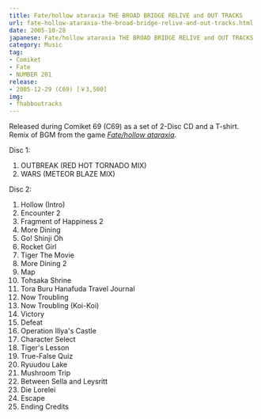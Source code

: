 ```yaml
---
title: Fate/hollow ataraxia THE BROAD BRIDGE RELIVE and OUT TRACKS
url: fate-hollow-ataraxia-the-broad-bridge-relive-and-out-tracks.html
date: 2005-10-28
japanese: Fate/hollow ataraxia THE BROAD BRIDGE RELIVE and OUT TRACKS
category: Music
tag:
- Comiket
- Fate
- NUMBER 201
release:
- 2005-12-29 (C69) [￥3,500]
img:
- fhabboutracks
---
```


Released during Comiket 69 (C69) as a set of 2-Disc CD and a T-shirt. Remix of BGM from the game [*Fate/hollow ataraxia*](fate-hollow-ataraxia.html).

Disc 1:
1. OUTBREAK (RED HOT TORNADO MIX)
2. WARS (METEOR BLAZE MIX)

Disc 2:
<ol>
  <li>Hollow (Intro)</li>
  <li>Encounter 2</li>
  <li title="幸せのかけら2">Fragment of Happiness 2</li>
  <li title="もっと食卓">More Dining</li>
  <li title="Go!慎二Oh">Go! Shinji Oh </li>
  <li title="ロケットガール">Rocket Girl</li>
  <li>Tiger The Movie</li>
  <li title="もっと食卓2">More Dining 2 </li>
  <li>Map</li>
  <li title="遠坂神社"> Tohsaka Shrine</li>
  <li title="トラぶる花札道中記">Tora Buru Hanafuda Travel Journal </li>
  <li title="ナウ・トラぶりんぐ">Now Troubling </li>
  <li title="ナウ・トラぶりんぐ（こいこい）">Now Troubling (Koi-Koi)</li>
  <li title="勝利">Victory</li>
  <li title="敗北">Defeat</li>
  <li title="風雲イリヤ城">Operation Illya's Castle  </li>
  <li title="キャラクターセレクト">Character Select  </li>
  <li title="虎の教え">Tiger's Lesson</li>
  <li title="○×クイズ">True-False Quiz</li>
  <li title="柳洞池">Ryuudou Lake  </li>
  <li title="きのこでポーン">Mushroom Trip </li>
  <li title="セラリズ海峡">Between Sella and Leysritt</li>
  <li title="ダイ・ローレライ">Die Lorelei</li>
  <li title="脱出">Escape</li>
  <li title="エンドクレジット">Ending Credits</li>
</ol>
